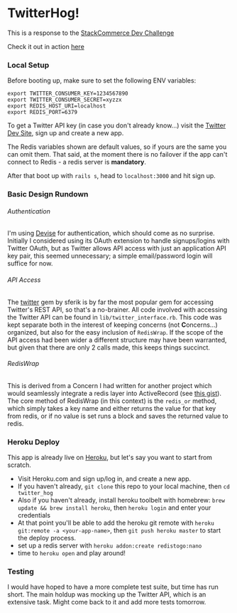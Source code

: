 # TwitterHog!

This is a response to the [StackCommerce Dev Challenge](https://github.com/stacksocial/code-challenge/tree/master/ruby/rails-twitter-api)

Check it out in action [here](//frozen-earth-17440.herokuapp.com)

### Local Setup
Before booting up, make sure to set the following ENV variables:

    export TWITTER_CONSUMER_KEY=1234567890
    export TWITTER_CONSUMER_SECRET=xyzzx
    export REDIS_HOST_URI=localhost
    export REDIS_PORT=6379

To get a Twitter API key (in case you don't already know...) visit the [Twitter Dev Site](https://dev.twitter.com/resources/signup), sign up and create a new app.

The Redis variables shown are default values, so if yours are the same you can omit them. That said, at the moment there is no failover if the app can't connect to Redis - a redis server is **mandatory**.

After that boot up with `rails s`, head to `localhost:3000` and hit sign up.

### Basic Design Rundown

###### Authentication
I'm using [Devise](https://github.com/plataformatec/devise) for authentication, which should come as no surprise. Initially I considered using its OAuth extension to handle signups/logins with Twitter OAuth, but as Twitter allows API access with just an application API key pair, this seemed unnecessary; a simple email/password login will suffice for now.

###### API Access
The [twitter](https://github.com/sferik/twitter) gem by sferik is by far the most popular gem for accessing Twitter's REST API, so that's a no-brainer. All code involved with accessing the Twitter API can be found in `lib/twitter_interface.rb`. This code was kept separate both in the interest of keeping concerns (not **C**oncerns...) organized, but also for the easy inclusion of `RedisWrap`. If the scope of the API access had been wider a different structure may have been warranted, but given that there are only 2 calls made, this keeps things succinct.

###### RedisWrap
This is derived from a Concern I had written for another project which would seamlessly integrate a redis layer into ActiveRecord (see [this gist](https://gist.github.com/arettberg/42a17bec5d4d1a1bf2250ddfda22c64b)). The core method of RedisWrap (in this context) is the `redis_or` method, which simply takes a key name and either returns the value for that key from redis, or if no value is set runs a block and saves the returned value to redis.

### Heroku Deploy
This app is already live on [Heroku](//frozen-earth-17440.herokuapp.com), but let's say you want to start from scratch.

* Visit Heroku.com and sign up/log in, and create a new app.
* If you haven't already, `git clone` this repo to your local machine, then `cd twitter_hog`
* Also if you haven't already, install heroku toolbelt with homebrew: `brew update && brew install heroku`, then `heroku login` and enter your credentials
* At that point you'll be able to add the heroku git remote with `heroku git:remote -a <your-app-name>`, then `git push heroku master` to start the deploy process.
* set up a redis server with `heroku addon:create redistogo:nano`
* time to `heroku open` and play around!

### Testing
I would have hoped to have a more complete test suite, but time has run short. The main holdup was mocking up the Twitter API, which is an extensive task. Might come back to it and add more tests tomorrow.
